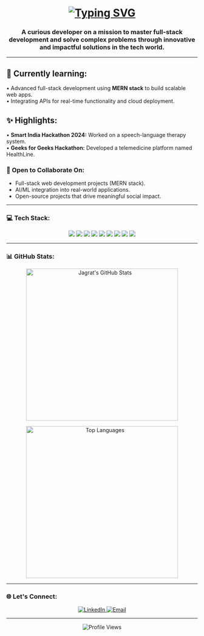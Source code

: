 <!-- Typing SVG -->
<h1 align="center">
    <a href="https://git.io/typing-svg">
        <img src="https://readme-typing-svg.herokuapp.com?font=Fira+Code&size=25&pause=1000&color=F7F7F7&background=FFFFFF00&width=470&lines=%22Hi+%F0%9F%91%8B%2C+I'm+Jagrat+Gupta!%22;%22A+passionate+web+developer+%F0%9F%92%BB%22;%22Specializing+in+MERN+stack+%F0%9F%94%A5%22;%22Let%E2%80%99s+build+something+awesome+together!%22" alt="Typing SVG" />
    </a>
</h1>

<!-- About Me -->
<h3 align="center">
    A curious developer on a mission to master full-stack development and solve complex problems through innovative and impactful solutions in the tech world.
</h3>

---

<!-- Learning -->
<h2 align="left">🌱 Currently learning:</h2>
<p align="left" style="font-size: 14px;">
• Advanced full-stack development using <strong>MERN stack</strong> to build scalable web apps. <br>
• Integrating APIs for real-time functionality and cloud deployment.  
</p>

<!-- Highlights -->
<h2 align="left">✨ Highlights:</h2>
<p align="left" style="font-size: 14px;">
• <strong>Smart India Hackathon 2024:</strong> Worked on a speech-language therapy system. <br>
• <strong>Geeks for Geeks Hackathon:</strong> Developed a telemedicine platform named HealthLine. <br>

<!-- Collaboration Interests -->
### 👯 Open to Collaborate On:
- Full-stack web development projects (MERN stack).
- AI/ML integration into real-world applications.
- Open-source projects that drive meaningful social impact.

---


<!-- Tech Stack -->
### 💻 Tech Stack:
<p align="center">
    <img src="https://img.shields.io/badge/HTML5-E34F26?style=for-the-badge&logo=html5&logoColor=white" />
    <img src="https://img.shields.io/badge/CSS3-1572B6?style=for-the-badge&logo=css3&logoColor=white" />
    <img src="https://img.shields.io/badge/JavaScript-F7DF1E?style=for-the-badge&logo=javascript&logoColor=black" />
    <img src="https://img.shields.io/badge/React-61DAFB?style=for-the-badge&logo=react&logoColor=black" />
    <img src="https://img.shields.io/badge/Node.js-339933?style=for-the-badge&logo=nodedotjs&logoColor=white" />
    <img src="https://img.shields.io/badge/Express.js-404D59?style=for-the-badge" />
    <img src="https://img.shields.io/badge/MongoDB-47A248?style=for-the-badge&logo=mongodb&logoColor=white" />
    <img src="https://img.shields.io/badge/Python-3776AB?style=for-the-badge&logo=python&logoColor=white" />
    <img src="https://img.shields.io/badge/MySQL-4479A1?style=for-the-badge&logo=mysql&logoColor=white" />
</p>

---

<!-- GitHub Stats -->
### 📊 GitHub Stats:
<p align="center">
    <img src="https://github-readme-stats.vercel.app/api?username=sahil25123&theme=default&hide_border=true&show_icons=true&count_private=true" alt="Jagrat's GitHub Stats" width="400px" />
</p>
<p align="center">
    <img src="https://github-readme-stats.vercel.app/api/top-langs/?username=sahil25123&theme=default&hide_border=true&layout=compact" alt="Top Languages" width="400px" />
</p>

---

<!-- Let's Connect -->
### 🌐 Let's Connect:
<p align="center">
    <a href="https://linkedin.com/in/sahil-gupta25" target="_blank">
        <img alt="LinkedIn" src="https://img.shields.io/badge/LinkedIn-%230077B5.svg?style=for-the-badge&logo=linkedin&logoColor=white" />
    </a>
    <a href="mailto:sahilgupta25123@gmail.com" target="_blank">
        <img alt="Email" src="https://img.shields.io/badge/Email-D14836.svg?style=for-the-badge&logo=gmail&logoColor=white" />
    </a>
</p>

---

<!-- Profile Views -->
<p align="center">
    <img src="https://komarev.com/ghpvc/?username=sahil25123&style=flat" alt="Profile Views" />
</p>
